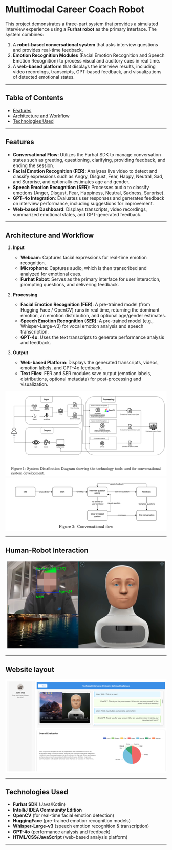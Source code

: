 # Multimodal Career Coach Robot

This project demonstrates a three-part system that provides a simulated interview experience using a **Furhat robot** as the primary interface. The system combines:

1. A **robot-based conversational system** that asks interview questions and provides real-time feedback.
2. **Emotion Recognition Modules** (Facial Emotion Recognition and Speech Emotion Recognition) to process visual and auditory cues in real time.
3. A **web-based platform** that displays the interview results, including video recordings, transcripts, GPT-based feedback, and visualizations of detected emotional states.

---

## Table of Contents

- [Features](#features)
- [Architecture and Workflow](#architecture-and-workflow)
- [Technologies Used](#technologies-used)

---

## Features

- **Conversational Flow**: Utilizes the Furhat SDK to manage conversation states such as greeting, questioning, clarifying, providing feedback, and ending the session.
- **Facial Emotion Recognition (FER)**: Analyzes live video to detect and classify expressions such as Angry, Disgust, Fear, Happy, Neutral, Sad, and Surprise, and optionally estimates age and gender.
- **Speech Emotion Recognition (SER)**: Processes audio to classify emotions (Anger, Disgust, Fear, Happiness, Neutral, Sadness, Surprise).
- **GPT-4o Integration**: Evaluates user responses and generates feedback on interview performance, including suggestions for improvement.
- **Web-based Dashboard**: Displays transcripts, video recordings, summarized emotional states, and GPT-generated feedback.

---

## Architecture and Workflow

1. **Input**

   - **Webcam**: Captures facial expressions for real-time emotion recognition.
   - **Microphone**: Captures audio, which is then transcribed and analyzed for emotional cues.
   - **Furhat Robot**: Serves as the primary interface for user interaction, prompting questions, and delivering feedback.

2. **Processing**

   - **Facial Emotion Recognition (FER)**: A pre-trained model (from Hugging Face / OpenCV) runs in real time, returning the dominant emotion, an emotion distribution, and optional age/gender estimates.
   - **Speech Emotion Recognition (SER)**: A pre-trained model (e.g., Whisper-Large-v3) for vocal emotion analysis and speech transcription.
   - **GPT-4o**: Uses the text transcripts to generate performance analysis and feedback.

3. **Output**
   - **Web-based Platform**: Displays the generated transcripts, videos, emotion labels, and GPT-4o feedback.
   - **Text Files**: FER and SER modules save output (emotion labels, distributions, optional metadata) for post-processing and visualization.

![Interview Robot Workflow](./image/figure1.png)
![Interview Robot Workflow](./image/figure2.png)

---

## Human-Robot Interaction

![Interaction flow](./image/111.jpg)

---

## Website layout

![web flow](./image/222.png)

---

## Technologies Used

- **Furhat SDK** (Java/Kotlin)
- **IntelliJ IDEA Community Edition**
- **OpenCV** (for real-time facial emotion detection)
- **HuggingFace** (pre-trained emotion recognition models)
- **Whisper-Large-v3** (speech emotion recognition & transcription)
- **GPT-4o** (performance analysis and feedback)
- **HTML/CSS/JavaScript** (web-based analysis platform)

---
